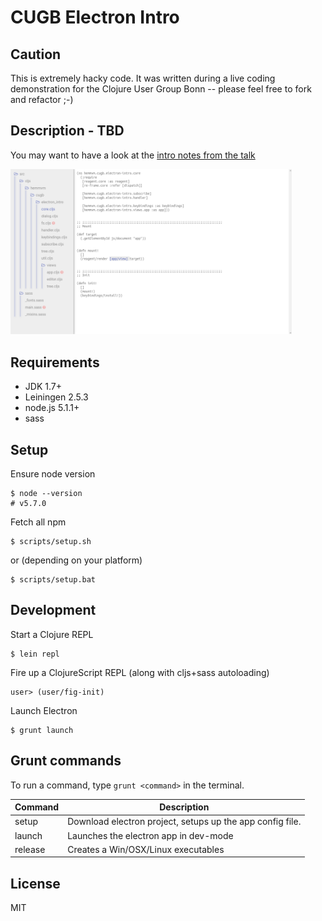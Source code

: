 
# CUGB Electron Intro

## Caution

This is extremely hacky code.
It was written during a live coding demonstration for the Clojure User Group Bonn --
please feel free to fork and refactor ;-)

## Description - TBD

You may want to have a look at the [intro notes from the talk](https://github.com/hemmvm/cugb-electron-cljs-intro/blob/master/talk/notes.org)

<img src="https://raw.githubusercontent.com/hemmvm/cugb-electron-cljs-intro/master/talk/screenshot_01.png" width="450px">

## Requirements

* JDK 1.7+
* Leiningen 2.5.3
* node.js 5.1.1+
* sass

## Setup

Ensure node version

```
$ node --version
# v5.7.0
```

Fetch all npm

```
$ scripts/setup.sh
```

or (depending on your platform)

```
$ scripts/setup.bat
```

## Development

Start a Clojure REPL

```
$ lein repl
```

Fire up a ClojureScript REPL (along with cljs+sass autoloading)

```
user> (user/fig-init)
```

Launch Electron


```
$ grunt launch
```

## Grunt commands

To run a command, type `grunt <command>` in the terminal.

| Command       | Description                                               |
|---------------|-----------------------------------------------------------|
| setup         | Download electron project, setups up the app config file. |
| launch        | Launches the electron app in dev-mode                     |
| release       | Creates a Win/OSX/Linux executables                       |


## License

MIT

